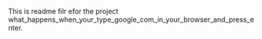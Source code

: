 This is readme filr efor the project what_happens_when_your_type_google_com_in_your_browser_and_press_enter.